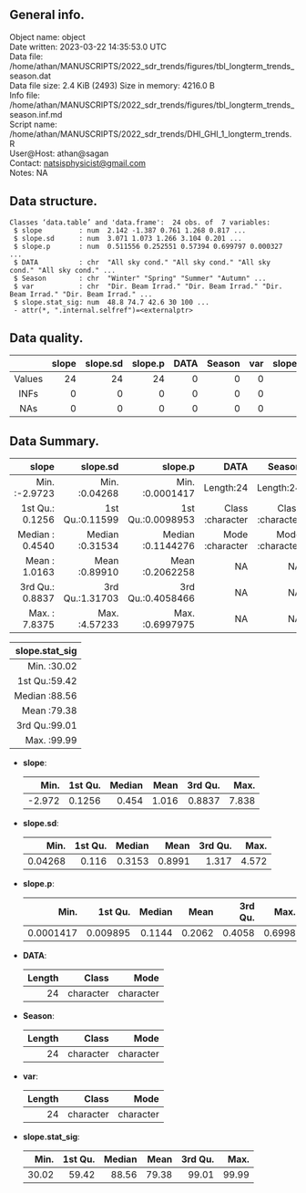 <!-- This is a markdown file. -->


 General info.
---------------

Object name:    object      
Date written:   2023-03-22 14:35:53.0 UTC  
Data file:      /home/athan/MANUSCRIPTS/2022_sdr_trends/figures/tbl_longterm_trends_season.dat      
Data file size: 2.4 KiB (2493) 
Size in memory: 4216.0 B      
Info file:      /home/athan/MANUSCRIPTS/2022_sdr_trends/figures/tbl_longterm_trends_season.inf.md      
Script name:    /home/athan/MANUSCRIPTS/2022_sdr_trends/DHI_GHI_1_longterm_trends.R      
User@Host:      athan@sagan   
Contact:        <natsisphysicist@gmail.com>      
Notes:          NA      


 Data structure.
-----------------

```
Classes ‘data.table’ and 'data.frame':	24 obs. of  7 variables:
 $ slope         : num  2.142 -1.387 0.761 1.268 0.817 ...
 $ slope.sd      : num  3.071 1.073 1.266 3.104 0.201 ...
 $ slope.p       : num  0.511556 0.252551 0.57394 0.699797 0.000327 ...
 $ DATA          : chr  "All sky cond." "All sky cond." "All sky cond." "All sky cond." ...
 $ Season        : chr  "Winter" "Spring" "Summer" "Autumn" ...
 $ var           : chr  "Dir. Beam Irrad." "Dir. Beam Irrad." "Dir. Beam Irrad." "Dir. Beam Irrad." ...
 $ slope.stat_sig: num  48.8 74.7 42.6 30 100 ...
 - attr(*, ".internal.selfref")=<externalptr> 
```


 Data quality.
---------------

| &nbsp; | slope | slope.sd | slope.p | DATA | Season | var | slope.stat_sig |
|:------:|------:|---------:|--------:|-----:|-------:|----:|---------------:|
| Values |    24 |       24 |      24 |    0 |      0 |   0 |             24 |
|  INFs  |     0 |        0 |       0 |    0 |      0 |   0 |              0 |
|  NAs   |     0 |        0 |       0 |    0 |      0 |   0 |              0 |


 Data Summary.
---------------

|           slope |        slope.sd |           slope.p |             DATA |           Season |              var |
|----------------:|----------------:|------------------:|-----------------:|-----------------:|-----------------:|
| Min.   :-2.9723 | Min.   :0.04268 | Min.   :0.0001417 |        Length:24 |        Length:24 |        Length:24 |
| 1st Qu.: 0.1256 | 1st Qu.:0.11599 | 1st Qu.:0.0098953 | Class :character | Class :character | Class :character |
| Median : 0.4540 | Median :0.31534 | Median :0.1144276 | Mode  :character | Mode  :character | Mode  :character |
| Mean   : 1.0163 | Mean   :0.89910 | Mean   :0.2062258 |               NA |               NA |               NA |
| 3rd Qu.: 0.8837 | 3rd Qu.:1.31703 | 3rd Qu.:0.4058466 |               NA |               NA |               NA |
| Max.   : 7.8375 | Max.   :4.57233 | Max.   :0.6997975 |               NA |               NA |               NA |

 

| slope.stat_sig |
|---------------:|
|  Min.   :30.02 |
|  1st Qu.:59.42 |
|  Median :88.56 |
|  Mean   :79.38 |
|  3rd Qu.:99.01 |
|  Max.   :99.99 |



  * **slope**:


    |   Min. | 1st Qu. | Median |  Mean | 3rd Qu. |  Max. |
    |-------:|--------:|-------:|------:|--------:|------:|
    | -2.972 |  0.1256 |  0.454 | 1.016 |  0.8837 | 7.838 |

  * **slope.sd**:


    |    Min. | 1st Qu. | Median |   Mean | 3rd Qu. |  Max. |
    |--------:|--------:|-------:|-------:|--------:|------:|
    | 0.04268 |   0.116 | 0.3153 | 0.8991 |   1.317 | 4.572 |

  * **slope.p**:


    |      Min. |  1st Qu. | Median |   Mean | 3rd Qu. |   Max. |
    |----------:|---------:|-------:|-------:|--------:|-------:|
    | 0.0001417 | 0.009895 | 0.1144 | 0.2062 |  0.4058 | 0.6998 |

  * **DATA**:


    | Length |     Class |      Mode |
    |-------:|----------:|----------:|
    |     24 | character | character |

  * **Season**:


    | Length |     Class |      Mode |
    |-------:|----------:|----------:|
    |     24 | character | character |

  * **var**:


    | Length |     Class |      Mode |
    |-------:|----------:|----------:|
    |     24 | character | character |

  * **slope.stat_sig**:


    |  Min. | 1st Qu. | Median |  Mean | 3rd Qu. |  Max. |
    |------:|--------:|-------:|------:|--------:|------:|
    | 30.02 |   59.42 |  88.56 | 79.38 |   99.01 | 99.99 |


<!-- end of list -->


